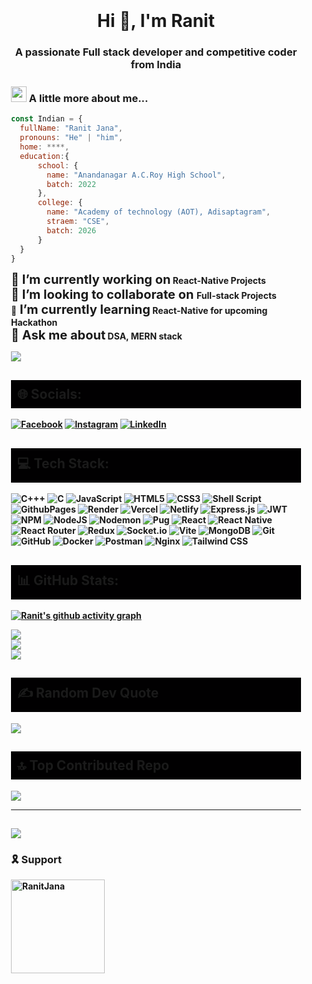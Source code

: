 <div style="padding: 20px;">
<h1 align="center">Hi 👋, I'm Ranit</h1>
<h3 align="center" style="margin-bottom: 25px;">A passionate Full stack developer and competitive coder from India</h3>

### <img src="https://media.giphy.com/media/VgCDAzcKvsR6OM0uWg/giphy.gif" width="25"> A little more about me...  

```javascript
const Indian = {
  fullName: "Ranit Jana",
  pronouns: "He" | "him",
  home: ****,
  education:{
      school: {
        name: "Anandanagar A.C.Roy High School",
        batch: 2022
      },
      college: {
        name: "Academy of technology (AOT), Adisaptagram",
        straem: "CSE",
        batch: 2026
      }
  }
}
```

<span style="font-size: 20px;"><strong>🔭 I’m currently working on</string></span> React-Native Projects<br>
<span style="font-size: 20px;"><strong>👯 I’m looking to collaborate on </string></span>Full-stack Projects<br>
🌱<span style="font-size: 20px"><strong> I’m currently learning</string></span> React-Native for upcoming Hackathon<br>
<span style="font-size: 20px"><strong>💬 Ask me about</string></span> DSA, MERN stack

<img src="https://github-profile-trophy.vercel.app/?username=RanitJana&theme=juicyfresh&no-bg=true" />

<h2 style="background-color:rgb(1,0,1);padding:10px" align="">🌐 Socials:</h2>

[![Facebook](https://img.shields.io/badge/Facebook-%231877F2.svg?style=for-the-badge&logo=Facebook&logoColor=white)](https://www.facebook.com/ranit.ranit.9231) [![Instagram](https://img.shields.io/badge/Instagram-%23E4405F.svg?style=for-the-badge&logo=Instagram&logoColor=white)](https://instagram.com/ranit_jana1) [![LinkedIn](https://img.shields.io/badge/LinkedIn-%230077B5.svg?style=for-the-badge&logo=linkedin&logoColor=white)](https://www.linkedin.com/in/ranit-jana-12660a253/) 

<h2 style="background-color:rgb(1,0,1);padding:10px" align="">💻 Tech Stack:</h2>

![C+++](https://img.shields.io/badge/c++-%2300599C.svg?style=for-the-badge&logo=c%2B%2B&logoColor=white) ![C](https://img.shields.io/badge/c-%2300599C.svg?style=for-the-badge&logo=c&logoColor=white) ![JavaScript](https://img.shields.io/badge/javascript-%23323330.svg?style=for-the-badge&logo=javascript&logoColor=%23F7DF1E) ![HTML5](https://img.shields.io/badge/html5-%23E34F26.svg?style=for-the-badge&logo=html5&logoColor=white) ![CSS3](https://img.shields.io/badge/css3-%231572B6.svg?style=for-the-badge&logo=css3&logoColor=white) ![Shell Script](https://img.shields.io/badge/shell_script-%23121011.svg?style=for-the-badge&logo=gnu-bash&logoColor=white) ![GithubPages](https://img.shields.io/badge/github%20pages-121013?style=for-the-badge&logo=github&logoColor=white) ![Render](https://img.shields.io/badge/Render-%46E3B7.svg?style=for-the-badge&logo=render&logoColor=white) ![Vercel](https://img.shields.io/badge/vercel-%23000000.svg?style=for-the-badge&logo=vercel&logoColor=white) ![Netlify](https://img.shields.io/badge/netlify-%23000000.svg?style=for-the-badge&logo=netlify&logoColor=#00C7B7) ![Express.js](https://img.shields.io/badge/express.js-%23404d59.svg?style=for-the-badge&logo=express&logoColor=%2361DAFB) ![JWT](https://img.shields.io/badge/JWT-black?style=for-the-badge&logo=JSON%20web%20tokens) ![NPM](https://img.shields.io/badge/NPM-%23CB3837.svg?style=for-the-badge&logo=npm&logoColor=white) ![NodeJS](https://img.shields.io/badge/node.js-6DA55F?style=for-the-badge&logo=node.js&logoColor=white) ![Nodemon](https://img.shields.io/badge/NODEMON-%23323330.svg?style=for-the-badge&logo=nodemon&logoColor=%BBDEAD) ![Pug](https://img.shields.io/badge/Pug-FFF?style=for-the-badge&logo=pug&logoColor=A86454) ![React](https://img.shields.io/badge/react-%2320232a.svg?style=for-the-badge&logo=react&logoColor=%2361DAFB) ![React Native](https://img.shields.io/badge/react_native-%2320232a.svg?style=for-the-badge&logo=react&logoColor=%2361DAFB) ![React Router](https://img.shields.io/badge/React_Router-CA4245?style=for-the-badge&logo=react-router&logoColor=white) ![Redux](https://img.shields.io/badge/redux-%23593d88.svg?style=for-the-badge&logo=redux&logoColor=white) ![Socket.io](https://img.shields.io/badge/Socket.io-black?style=for-the-badge&logo=socket.io&badgeColor=010101) ![Vite](https://img.shields.io/badge/vite-%23646CFF.svg?style=for-the-badge&logo=vite&logoColor=white) ![MongoDB](https://img.shields.io/badge/MongoDB-%234ea94b.svg?style=for-the-badge&logo=mongodb&logoColor=white) ![Git](https://img.shields.io/badge/git-%23F05033.svg?style=for-the-badge&logo=git&logoColor=white) ![GitHub](https://img.shields.io/badge/github-%23121011.svg?style=for-the-badge&logo=github&logoColor=white) ![Docker](https://img.shields.io/badge/docker-%230db7ed.svg?style=for-the-badge&logo=docker&logoColor=white) ![Postman](https://img.shields.io/badge/Postman-FF6C37?style=for-the-badge&logo=postman&logoColor=white) ![Nginx](https://img.shields.io/badge/Nginx-009639?style=for-the-badge&logo=nginx&logoColor=white) ![Tailwind CSS](https://img.shields.io/badge/Tailwind_CSS-38B2AC?style=for-the-badge&logo=tailwind-css&logoColor=white)


<h2 style="background-color:rgb(1,0,1);padding:10px" align="">📊 GitHub Stats:</h2>

[![Ranit's github activity graph](https://github-readme-activity-graph.vercel.app/graph?username=RanitJana&theme=github-compact)](https://github.com/ashutosh00710/github-readme-activity-graph)

![](https://github-readme-stats.vercel.app/api?username=RanitJana&theme=neon&hide_border=false&include_all_commits=true&count_private=false)<br/>
![](https://github-readme-streak-stats.herokuapp.com/?user=RanitJana&theme=neon&hide_border=false)<br/>
![](https://github-readme-stats.vercel.app/api/top-langs/?username=RanitJana&theme=neon&hide_border=false&include_all_commits=true&count_private=false&layout=compact)

<h2 style="background-color:rgb(1,0,1);padding:10px" align=""> ✍️ Random Dev Quote</h2>

![](https://quotes-github-readme.vercel.app/api?type=horizontal&theme=radical)

<h2 style="background-color:rgb(1,0,1);padding:10px" align="">🔝 Top Contributed Repo</h2>

![](https://github-contributor-stats.vercel.app/api?username=RanitJana&limit=5&theme=neon&combine_all_yearly_contributions=true)

---
[![](https://visitcount.itsvg.in/api?id=RanitJana&icon=5&color=8)](https://visitcount.itsvg.in)
---

<h3>🎗️ Support</h2>
<p><a href="https://www.buymeacoffee.com/RanitJana"> 
<img align="left" src="https://cdn.buymeacoffee.com/buttons/v2/default-yellow.png"  width="150" alt="RanitJana" />
</a></p>
<br><br> 

</div>
